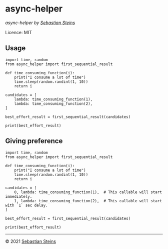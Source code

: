 # async-helper

*async-helper by [Sebastian Steins](https://seb.st/)*

Licence: MIT

## Usage
```
import time, random
from async_helper import first_sequential_result

def time_consuming_function(i):
    print("I consume a lot of time")
    time.sleep(random.randint(1, 10))
    return i

candidates = [
    lambda: time_consuming_function(1),
    lambda: time_consuming_function(2),
]

best_effort_result = first_sequential_result(candidates)

print(best_effort_result)
```

## Giving preference

```
import time, random
from async_helper import first_sequential_result

def time_consuming_function(i):
    print("I consume a lot of time")
    time.sleep(random.randint(1, 10))
    return i

candidates = [
    0, lambda: time_consuming_function(1),  # This callable will start immediately.
    1, lambda: time_consuming_function(2),  # This callable will start with `1` sec delay.
]

best_effort_result = first_sequential_result(candidates)

print(best_effort_result)
```

___

© 2021 [Sebastian Steins](https://seb.st/)